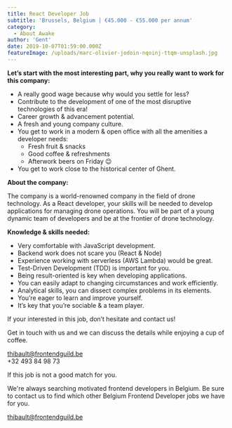 ```yaml
---
title: React Developer Job
subtitle: 'Brussels, Belgium | €45.000 - €55.000 per annum'
category:
  - About Awake
author: 'Gent'
date: 2019-10-07T01:59:00.000Z
featureImage: /uploads/marc-olivier-jodoin-nqoinj-ttqm-unsplash.jpg
---
```

**Let’s start with the most interesting part, why you really want to work for this company:**

* A really good wage because why would you settle for less?
* Contribute to the development of one of the most disruptive technologies of this era!
* Career growth & advancement potential.
* A fresh and young company culture.
* You get to work in a modern & open office with all the amenities a developer needs:
  * Fresh fruit & snacks
  * Good coffee & refreshments
  * Afterwork beers on Friday 😉
* You get to work close to the historical center of Ghent.

**About the company:**

The company is a world-renowned company in the field of drone technology. As a React developer, your skills will be needed to develop applications for managing drone operations. You will be part of a young dynamic team of developers and be at the frontier of drone technology.

**Knowledge & skills needed:**

* Very comfortable with JavaScript development.
* Backend work does not scare you (React & Node)
* Experience working with serverless (AWS Lambda) would be great.
* Test-Driven Development (TDD) is important for you.
* Being result-oriented is key when developing applications.
* You can easily adapt to changing circumstances and work efficiently.
* Analytical skills, you can dissect complex problems in its elements.
* You’re eager to learn and improve yourself.
* It’s key that you’re sociable & a team player.

If your interested in this job, don’t hesitate and contact us!

Get in touch with us and we can discuss the details while enjoying a cup of coffee.

thibault@frontendguild.be\
+32 493 84 98 73

If this job is not a good match for you.

We're always searching motivated frontend developers in Belgium. Be sure to contact us to find which other Belgium Frontend Developer jobs we have for you.

thibault@frontendguild.be
